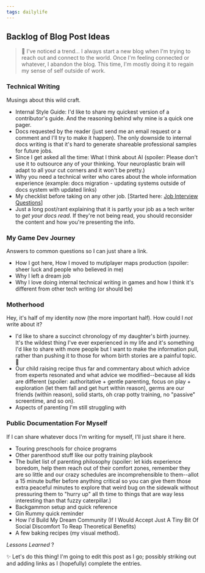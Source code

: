 ```yaml
---
tags: dailylife
---
```


## Backlog of Blog Post Ideas

> 🤔 I've noticed a trend... I always start a new blog when I'm trying to reach out and connect to the world. 
> Once I'm feeling connected or whatever, I abandon the blog. 
> This time, I'm mostly doing it to regain my sense of self outside of work.

### Technical Writing
Musings about this wild craft.
* Internal Style Guide: I'd like to share my quickest version of a contributor's guide. And the reasoning behind why mine is a quick one pager.
* Docs requested by the reader (just send me an email request or a comment and I'll try to make it happen). The only downside to internal docs writing is that it's hard to generate shareable professional samples for future jobs. 
* Since I get asked all the time: What I think about AI (spoiler: Please don't use it to outsource any of your thinking. Your neuroplastic brain will adapt to all your cut corners and it won't be pretty.) 
* Why you need a technical writer who cares about the whole information experience (example: docs migration - updating systems outside of docs system with updated links) 
* My checklist before taking on any other job. [Started here: [Job Interview Questions](../../06/06/job-interview-questions.html)]
* Just a long post/rant explaining that it is partly your job as a tech writer to *get your docs read*. If they're not being read, you should reconsider the content and how you're presenting the info. 

### My Game Dev Journey 
Answers to common questions so I can just share a link.
* How I got here, How I moved to mutiplayer maps production (spoiler: sheer luck and people who believed in me)
* Why I left a dream job
* Why I love doing internal technical writing in games and how I think it's different from other tech writing (or should be)

### Motherhood
Hey, it's half of my identity now (the more important half). How could I _not_ write about it?
* I'd like to share a succinct chronology of my daughter's birth journey. It's the wildest thing I've ever experienced in my life and it's something I'd like to share with more people but I want to make the information pull, rather than pushing it to those for whom birth stories are a painful topic. 🧡
* Our child raising recipe thus far and commentary about which advice from experts resonated and what advice we modified--because all kids are different (spoiler: authoritative + gentle parenting, focus on play + exploration (let them fall and get hurt within reason), germs are our friends (within reason), solid starts, oh crap potty training, no "passive" screentime, and so on). 
* Aspects of parenting I'm still struggling with 


### Public Documentation For Myself
If I can share whatever docs I'm writing for myself, I'll just share it here.
* Touring preschools for choice programs
* Other parenthood stuff like our potty training playbook 
* The bullet list of parenting philosophy (spoiler: let kids experience boredom, help them reach out of their comfort zones, remember they are so little and our crazy schedules are incomprehensible to them--allot a 15 minute buffer before anything critical so you can give them those extra peaceful minutes to explore that weird bug on the sidewalk without pressuring them to "hurry up" all th time to things that are way less interesting than that fuzzy caterpillar.)
* Backgammon setup and quick reference
* Gin Rummy quick reminder
* How I'd Build My Dream Community (If I Would Accept Just A Tiny Bit Of Social Discomfort To Reap Theoretical Benefits)
* A few baking recipes (my visual method).

*Lessons Learned*
?

✨ Let's do this thing! I'm going to edit this post as I go; possibly striking out and adding links as I (hopefully) complete the entries. 